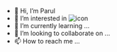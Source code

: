 - 👋 Hi, I’m Parul
- 👀 I’m interested in ![icon](https://www.ansible.com/hubfs/2017_Images/BrandPage/Brand-Assets/Community/Ansible-Mark-RGB_Pool.svg)
- 🌱 I’m currently learning ...
- 💞️ I’m looking to collaborate on ...
- 📫 How to reach me ...

<!---
ParulArinTech/ParulArinTech is a ✨ special ✨ repository because its `README.md` (this file) appears on your GitHub profile.
You can click the Preview link to take a look at your changes.
--->
